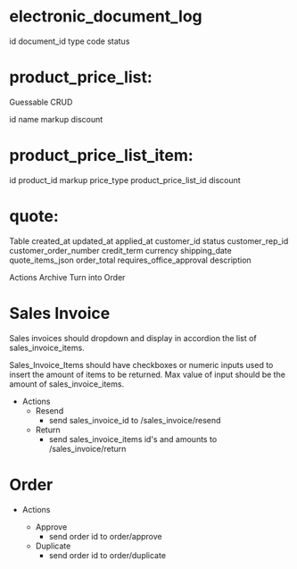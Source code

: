 # electronic_document_log

id
document_id
type
code
status

# product_price_list:

Guessable CRUD

id
name
markup
discount

# product_price_list_item:

id
product_id
markup
price_type
product_price_list_id
discount

# quote:

Table
created_at
updated_at
applied_at
customer_id
status
customer_rep_id
customer_order_number
credit_term
currency
shipping_date
quote_items_json
order_total
requires_office_approval
description

Actions
Archive
Turn into Order

# Sales Invoice

Sales invoices should dropdown and display in accordion the list of sales_invoice_items.

Sales_Invoice_Items should have checkboxes or numeric inputs used to insert the amount of items to be returned. Max value of input should be the amount of sales_invoice_items.

- Actions
  - Resend
    - send sales_invoice_id to /sales_invoice/resend
  - Return
    - send sales_invoice_items id's and amounts to /sales_invoice/return

# Order

- Actions

  - Approve
    - send order id to order/approve
  - Duplicate
    - send order id to order/duplicate
